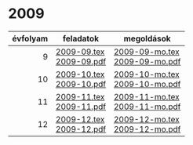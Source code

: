 # 2009

| évfolyam | feladatok | megoldások |
|---:|---|---|
| 9|[2009-09.tex](2009-09.tex) <br> [2009-09.pdf](2009-09.pdf) | [2009-09-mo.tex](2009-09-mo.tex) <br> [2009-09-mo.pdf](2009-09-mo.pdf)|
| 10|[2009-10.tex](2009-10.tex) <br> [2009-10.pdf](2009-10.pdf) | [2009-10-mo.tex](2009-10-mo.tex) <br> [2009-10-mo.pdf](2009-09-mo.pdf)|
| 11|[2009-11.tex](2009-11.tex) <br> [2009-11.pdf](2009-11.pdf) | [2009-11-mo.tex](2009-11-mo.tex) <br> [2009-11-mo.pdf](2009-09-mo.pdf)|
| 12|[2009-12.tex](2009-12.tex) <br> [2009-12.pdf](2009-12.pdf) | [2009-12-mo.tex](2009-12-mo.tex) <br> [2009-12-mo.pdf](2009-09-mo.pdf)|
